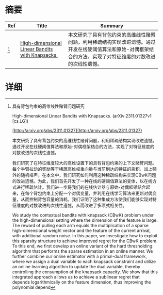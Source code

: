 # 摘要

| Ref | Title | Summary |
| --- | --- | --- |
| [^1] | [High-dimensional Linear Bandits with Knapsacks.](http://arxiv.org/abs/2311.01327) | 本文研究了具有背包约束的高维线性赌臂问题，利用稀疏结构实现改进遗憾。通过开发在线硬阈值算法和原始-对偶框架结合的方法，实现了对特征维度的对数改进的次线性遗憾。 |

# 详细

[^1]: 具有背包约束的高维线性赌臂问题研究

    High-dimensional Linear Bandits with Knapsacks. (arXiv:2311.01327v1 [cs.LG])

    [http://arxiv.org/abs/2311.01327](http://arxiv.org/abs/2311.01327)

    本文研究了具有背包约束的高维线性赌臂问题，利用稀疏结构实现改进遗憾。通过开发在线硬阈值算法和原始-对偶框架结合的方法，实现了对特征维度的对数改进的次线性遗憾。

    

    我们研究了在特征维度较大的高维设置下的具有背包约束的上下文赌臂问题。每个手臂拉动的奖励等于稀疏高维权重向量与当前到达的特征的乘积，加上额外的随机噪声。在本文中，我们研究如何利用这种稀疏结构来实现CBwK问题的改进遗憾。为此，我们首先开发了一种在线的硬阈值算法的变体，以在线方式进行稀疏估计。我们进一步将我们的在线估计器与原始-对偶框架结合起来，在每个背包约束上分配一个对偶变量，并利用在线学习算法来更新对偶变量，从而控制背包容量的消耗。我们证明了这种集成方法使我们能够实现对特征维度的对数改进的次线性遗憾，从而改进了多项式相关性。

    We study the contextual bandits with knapsack (CBwK) problem under the high-dimensional setting where the dimension of the feature is large. The reward of pulling each arm equals the multiplication of a sparse high-dimensional weight vector and the feature of the current arrival, with additional random noise. In this paper, we investigate how to exploit this sparsity structure to achieve improved regret for the CBwK problem. To this end, we first develop an online variant of the hard thresholding algorithm that performs the sparse estimation in an online manner. We further combine our online estimator with a primal-dual framework, where we assign a dual variable to each knapsack constraint and utilize an online learning algorithm to update the dual variable, thereby controlling the consumption of the knapsack capacity. We show that this integrated approach allows us to achieve a sublinear regret that depends logarithmically on the feature dimension, thus improving the polynomial depend
    

